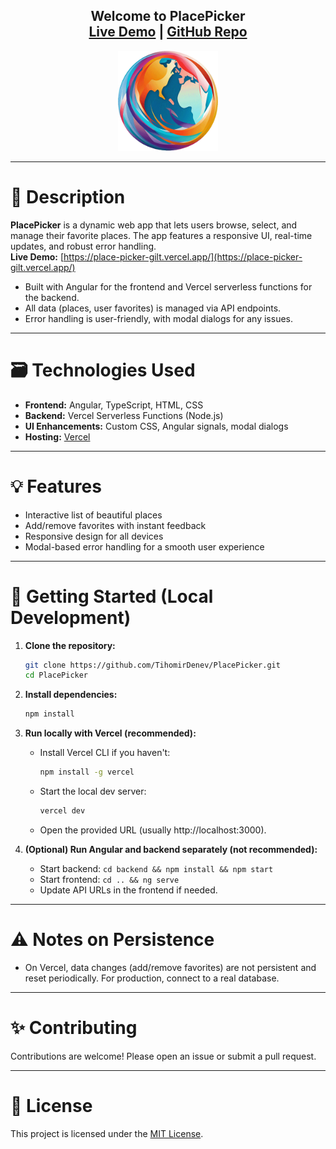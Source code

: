 <h2 align="center">
  Welcome to PlacePicker<br/>
  <a href="https://place-picker-gilt.vercel.app/" target="_blank">Live Demo</a> |
  <a href="https://github.com/TihomirDenev/PlacePicker" target="_blank">GitHub Repo</a>
</h2>
<div align="center">
  <img src="public/logo.png" alt="Place Picker" style="height: 160px;" />
</div>

---

# 📝 Description

**PlacePicker** is a dynamic web app that lets users browse, select, and manage their favorite places. The app features a responsive UI, real-time updates, and robust error handling.  
**Live Demo:** [https://place-picker-gilt.vercel.app/](https://place-picker-gilt.vercel.app/)

- Built with Angular for the frontend and Vercel serverless functions for the backend.
- All data (places, user favorites) is managed via API endpoints.
- Error handling is user-friendly, with modal dialogs for any issues.

---

# 🗃️ Technologies Used

- **Frontend:** Angular, TypeScript, HTML, CSS
- **Backend:** Vercel Serverless Functions (Node.js)
- **UI Enhancements:** Custom CSS, Angular signals, modal dialogs
- **Hosting:** [Vercel](https://vercel.com/)

---

# 💡 Features

- Interactive list of beautiful places
- Add/remove favorites with instant feedback
- Responsive design for all devices
- Modal-based error handling for a smooth user experience

---

# 🚀 Getting Started (Local Development)

1. **Clone the repository:**

   ```bash
   git clone https://github.com/TihomirDenev/PlacePicker.git
   cd PlacePicker
   ```

2. **Install dependencies:**

   ```bash
   npm install
   ```

3. **Run locally with Vercel (recommended):**

   - Install Vercel CLI if you haven't:
     ```bash
     npm install -g vercel
     ```
   - Start the local dev server:
     ```bash
     vercel dev
     ```
   - Open the provided URL (usually http://localhost:3000).

4. **(Optional) Run Angular and backend separately (not recommended):**
   - Start backend: `cd backend && npm install && npm start`
   - Start frontend: `cd .. && ng serve`
   - Update API URLs in the frontend if needed.

---

# ⚠️ Notes on Persistence

- On Vercel, data changes (add/remove favorites) are not persistent and reset periodically. For production, connect to a real database.

---

# ✨ Contributing

Contributions are welcome! Please open an issue or submit a pull request.

---

# 📇 License

This project is licensed under the [MIT License](https://opensource.org/licenses/MIT).
